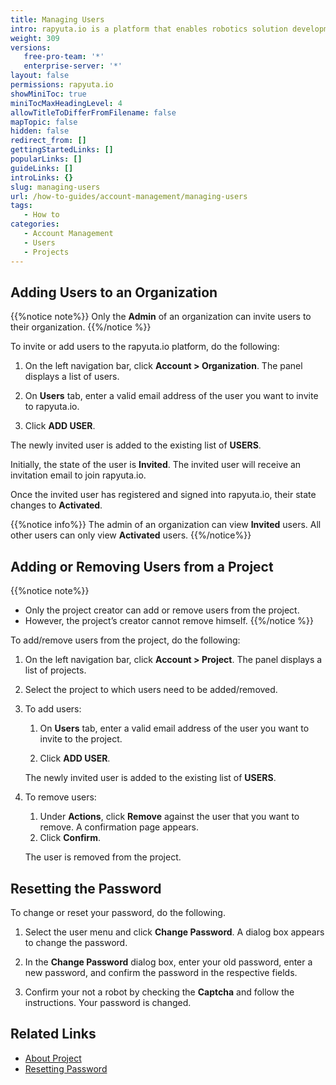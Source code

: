 ```yaml
---
title: Managing Users
intro: rapyuta.io is a platform that enables robotics solution development by providing the necessary software infrastructure and facilitating the interaction between multiple stakeholders who contribute to the solution development.
weight: 309
versions:
   free-pro-team: '*'
   enterprise-server: '*'
layout: false
permissions: rapyuta.io
showMiniToc: true
miniTocMaxHeadingLevel: 4
allowTitleToDifferFromFilename: false
mapTopic: false
hidden: false
redirect_from: []
gettingStartedLinks: []
popularLinks: []
guideLinks: []
introLinks: {}
slug: managing-users
url: /how-to-guides/account-management/managing-users
tags:
   - How to
categories:
   - Account Management
   - Users
   - Projects
---
```


## Adding Users to an Organization

{{%notice note%}}
 Only the  **Admin** of an organization can invite users to their organization.
{{%/notice %}}

To invite or add users to the rapyuta.io platform, do the following:

1. On the left navigation bar, click **Account > Organization**. The panel displays a list of users.

2. On **Users** tab, enter a valid email address of the user you want to invite to rapyuta.io.

3. Click **ADD USER**.

The newly invited user is added to the existing list of **USERS**.

Initially, the state of the user is **Invited**. 
The invited user will receive an invitation email to join rapyuta.io.

Once the invited user has registered and signed into rapyuta.io, their state
changes to **Activated**.

{{%notice info%}}
 The admin of an organization can view **Invited** users. All other users can only view **Activated** users.
{{%/notice%}}

## Adding or Removing Users from a Project

{{%notice note%}}
 - Only the project creator can add or remove users from the project.
 - However, the project’s creator cannot remove himself.
{{%/notice %}}

To add/remove users from the project, do the following:

1. On the left navigation bar, click **Account > Project**. The panel displays a list of projects.

2. Select the project to which users need to be added/removed.

3. To add users:
   
   1. On **Users** tab, enter a valid email address of the user you want to invite to the project.

   2. Click **ADD USER**.

   The newly invited user is added to the existing list of **USERS**.

4. To remove users:

   1. Under **Actions**, click **Remove** against the user that you want to remove. A confirmation page appears.
   2. Click **Confirm**. 
   
   The user is removed from the project.


## Resetting the Password 

To change or reset your password, do the following.

1. Select the user menu and click **Change Password**. 
   A dialog box appears to change the password.

2. In the **Change Password** dialog box, enter your old password, enter a new password, and confirm the password in the respective fields.

3. Confirm your not a robot by checking the **Captcha** and follow the instructions.
   Your password is changed.


## Related Links

* [About Project](/1_understanding-rio/12_core-concepts/#projects)
* [Resetting Password](/how-to-guides/account-management/managing-user-profiles/#editing-profiles)


